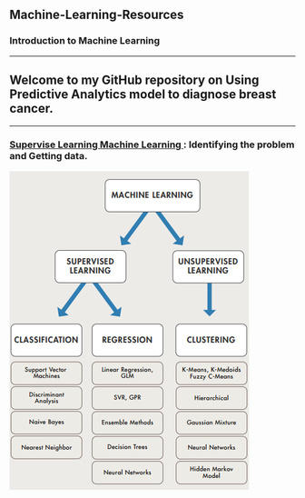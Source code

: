 ## Machine-Learning-Resources

### Introduction to Machine Learning
___

## Welcome to my GitHub repository on Using Predictive Analytics model to diagnose breast cancer.
---


### [Supervise Learning Machine Learning ](https://github.com/ShiroJean/Breast-cancer-risk-prediction/blob/master/NB1_IdentifyProblem%2BDataClean.ipynb): Identifying the problem and Getting data.

![Ensemble learning architeceture](https://github.com/Jean-njoroge/Machine-Learning-Resources/blob/master/Machine_learning.png
) 




